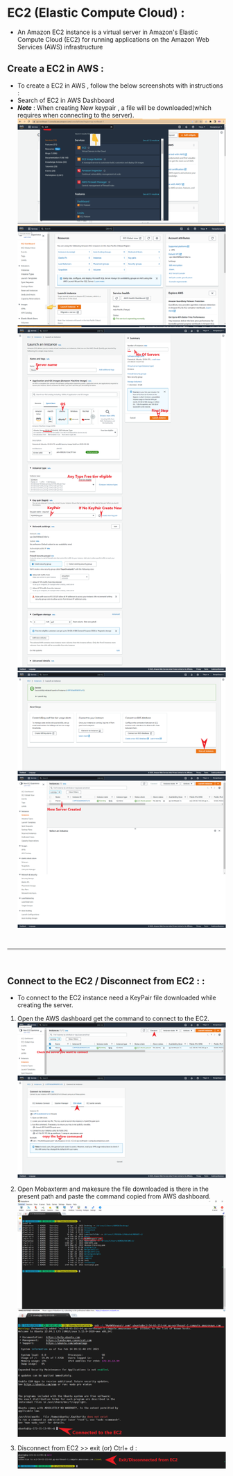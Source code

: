 # EC2 (Elastic Compute Cloud) :
* An Amazon EC2 instance is a virtual server in Amazon's Elastic Compute Cloud (EC2) for running applications on the Amazon Web Services (AWS) infrastructure

## Create a EC2 in AWS :
* To create a EC2 in AWS , follow the below screenshots with instructions :
* Search of EC2 in AWS Dashboard 
* ***Note*** : When creating New keypair , a file will be downloaded(which requires when connecting to the server).
![preview](../images/E1.png)  
![preview](../images/E2.png) 
![preview](../images/E3.png) 
![preview](../images/E4.png) 
![preview](../images/E5.png) 

<br/>

* * * 

<br/>


## Connect to the EC2  / Disconnect from EC2 :  :
* To connect to the EC2 instance need a KeyPair file downloaded while creating the server.

1. Open the AWS dashboard get the command to connect to the EC2.
![preview](../images/E6.png) 
![preview](../images/E7.png) 

2. Open Mobaxterm and makesure the file downloaded is there in the present path and paste the command copied from AWS dashboard.
![preview](../images/E8.png) 
![preview](../images/E9.png) 

3. Disconnect from EC2 >> exit (or) Ctrl+ d :
![preview](../images/E10.png) 

